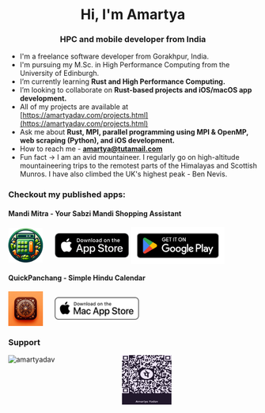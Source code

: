 <h1 align="center">Hi, I'm Amartya</h1>
<h3 align="center">HPC and mobile developer from India</h3>

- I'm a freelance software developer from Gorakhpur, India.
- I'm pursuing my M.Sc. in High Performance Computing from the University of Edinburgh.
- I’m currently learning **Rust and High Performance Computing.**
- I’m looking to collaborate on **Rust-based projects and iOS/macOS app development.**
- All of my projects are available at [https://amartyadav.com/projects.html](https://amartyadav.com/projects.html) 
- Ask me about **Rust, MPI, parallel programming using MPI & OpenMP, web scraping (Python), and iOS development.**
- How to reach me - **amartya@tutamail.com**
- Fun fact -> I am an avid mountaineer. I regularly go on high-altitude mountaineering trips to the remotest parts of the Himalayas and Scottish Munros. I have also climbed the UK's highest peak - Ben Nevis.

<h3 align="left">Checkout my published apps:</h3>
<h4 align="left">Mandi Mitra - Your Sabzi Mandi Shopping Assistant</h4>
<p align="left">
<a href="javascript:void(0);" target="blank" style="margin-right: 20px;"><img align="center" src="/icons/mandi_mitra.png" alt="amartyadav" height="70" width="70" /></a>
<a href="https://apps.apple.com/in/app/mandi-mitra/id6478404044" target="blank"><img align="center" src="/icons/app_store.png" alt="icon-description" height="50" width="150" /></a>
<a href="https://play.google.com/store/apps/details?id=com.aatmamartya.mandimitra" target="blank"><img align="center" src="/icons/google-play-badge.png" alt="icon-description" height="75" width="190" /></a>
</p>
<h4 align="left">QuickPanchang - Simple Hindu Calendar</h4>
<p align="left">
<a href="javascript:void(0);" target="blank" style="margin-right: 20px;"><img align="center" src="/icons/quick_panchang.png" alt="amartyadav" height="70" width="70" /></a>
<a href="https://apps.apple.com/in/app/quickpanchang-hindu-calendar/id6475807190?mt=12" target="blank"><img align="center" src="/icons/mac_app_store.png" alt="icon-description" height="45" width="170" /></a>
</p>

<h3 align="left">Support</h3>
<div style="display: flex;">
<a href="https://www.buymeacoffee.com/amartyadav"> <img align="left" src="https://cdn.buymeacoffee.com/buttons/v2/default-yellow.png" height="50" width="210" alt="amartyadav" style="margin-right: 20px;" /></a>
<img src="/icons/phonepe_qr.jpeg" height="100" width="100" style="margin-bottom: 20px;">
</div>
